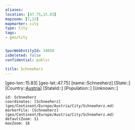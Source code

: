 ```yaml
---
aliases: 
location: [47.75,15.83]
mapzoom: [7,12] 
mapmarker: city 
type: City
tags:
- geo/City


SpocWebEntityId: 34058
isDeleted: false
confidential: public

title: Schneeherz
---
```

[geo-lon::15.83]
[geo-lat::47.75]
[name::Schneeherz]
[State::]
[Country::[Austria](geo/Continent/Europe/Austria.md)]
[StateId::]
[Population::]
[Unknown::]


```leaflet
id: Schneeherz
coordinates: [Schneeherz](geo/Continent/Europe/Austria/City/Schneeherz.md)
markerFile: [Schneeherz](geo/Continent/Europe/Austria/City/Schneeherz.md)
defaultZoom: 11 
maxZoom: 18
```


